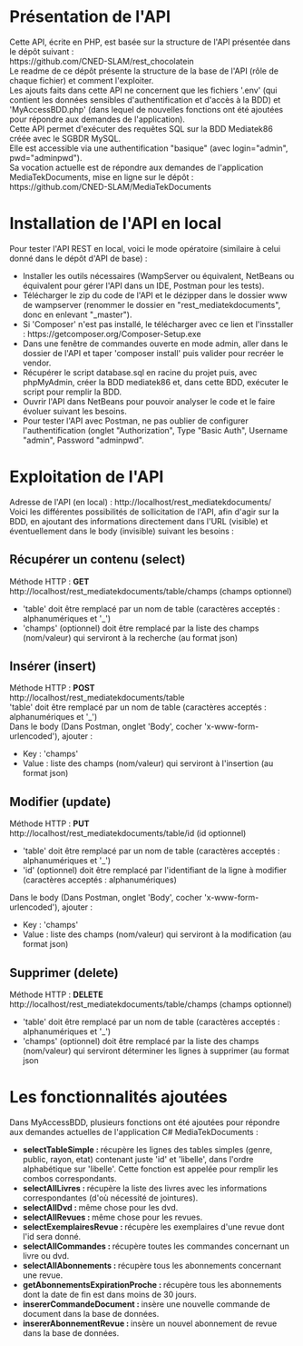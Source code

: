 <h1>Présentation de l'API</h1>
Cette API, écrite en PHP, est basée sur la structure de l'API présentée dans le dépôt suivant :<br>
https://github.com/CNED-SLAM/rest_chocolatein<br>
Le readme de ce dépôt présente la structure de la base de l'API (rôle de chaque fichier) et comment l'exploiter.<br>
Les ajouts faits dans cette API ne concernent que les fichiers '.env' (qui contient les données sensibles d'authentification et d'accès à la BDD) et 'MyAccessBDD.php' (dans lequel de nouvelles fonctions ont été ajoutées pour répondre aux demandes de l'application).<br>
Cette API permet d'exécuter des requêtes SQL sur la BDD Mediatek86 créée avec le SGBDR MySQL.<br>
Elle est accessible via une authentification "basique" (avec login="admin", pwd="adminpwd").<br>
Sa vocation actuelle est de répondre aux demandes de l'application MediaTekDocuments, mise en ligne sur le dépôt :<br>
https://github.com/CNED-SLAM/MediaTekDocuments

<h1>Installation de l'API en local</h1>
Pour tester l'API REST en local, voici le mode opératoire (similaire à celui donné dans le dépôt d'API de base) :
<ul>
   <li>Installer les outils nécessaires (WampServer ou équivalent, NetBeans ou équivalent pour gérer l'API dans un IDE, Postman pour les tests).</li>
   <li>Télécharger le zip du code de l'API et le dézipper dans le dossier www de wampserver (renommer le dossier en "rest_mediatekdocuments", donc en enlevant "_master").</li>
   <li>Si 'Composer' n'est pas installé, le télécharger avec ce lien et l'insstaller : https://getcomposer.org/Composer-Setup.exe </li>
   <li>Dans une fenêtre de commandes ouverte en mode admin, aller dans le dossier de l'API et taper 'composer install' puis valider pour recréer le vendor.</li>
   <li>Récupérer le script database.sql en racine du projet puis, avec phpMyAdmin, créer la BDD mediatek86 et, dans cette BDD, exécuter le script pour remplir la BDD.</li>
   <li>Ouvrir l'API dans NetBeans pour pouvoir analyser le code et le faire évoluer suivant les besoins.</li>
   <li>Pour tester l'API avec Postman, ne pas oublier de configurer l'authentification (onglet "Authorization", Type "Basic Auth", Username "admin", Password "adminpwd".</li>
</ul>
<h1>Exploitation de l'API</h1>
Adresse de l'API (en local) : http://localhost/rest_mediatekdocuments/ <br>
Voici les différentes possibilités de sollicitation de l'API, afin d'agir sur la BDD, en ajoutant des informations directement dans l'URL (visible) et éventuellement dans le body (invisible) suivant les besoins : 
<h2>Récupérer un contenu (select)</h2>
Méthode HTTP : <strong>GET</strong><br>
http://localhost/rest_mediatekdocuments/table/champs (champs optionnel)
<ul>
   <li>'table' doit être remplacé par un nom de table (caractères acceptés : alphanumériques et '_')</li>
   <li>'champs' (optionnel) doit être remplacé par la liste des champs (nom/valeur) qui serviront à la recherche (au format json)</li>
</ul>

<h2>Insérer (insert)</h2>
Méthode HTTP : <strong>POST</strong><br>
http://localhost/rest_mediatekdocuments/table <br>
'table' doit être remplacé par un nom de table (caractères acceptés : alphanumériques et '_')<br>
Dans le body (Dans Postman, onglet 'Body', cocher 'x-www-form-urlencoded'), ajouter :<br>
<ul>
   <li>Key : 'champs'</li>
   <li>Value : liste des champs (nom/valeur) qui serviront à l'insertion (au format json)</li>
</ul>

<h2>Modifier (update)</h2>
Méthode HTTP : <strong>PUT</strong><br>
http://localhost/rest_mediatekdocuments/table/id (id optionnel)<br>
<ul>
   <li>'table' doit être remplacé par un nom de table (caractères acceptés : alphanumériques et '_')</li>
   <li>'id' (optionnel) doit être remplacé par l'identifiant de la ligne à modifier (caractères acceptés : alphanumériques)</li>
</ul>
Dans le body (Dans Postman, onglet 'Body', cocher 'x-www-form-urlencoded'), ajouter :<br>
<ul>
   <li>Key : 'champs'</li>
   <li>Value : liste des champs (nom/valeur) qui serviront à la modification (au format json)</li>
</ul>

<h2>Supprimer (delete)</h2>
Méthode HTTP : <strong>DELETE</strong><br>
http://localhost/rest_mediatekdocuments/table/champs (champs optionnel)<br>
<ul>
   <li>'table' doit être remplacé par un nom de table (caractères acceptés : alphanumériques et '_')</li>
   <li> 'champs' (optionnel) doit être remplacé par la liste des champs (nom/valeur) qui serviront déterminer les lignes à supprimer (au format json</li>
</ul>

<h1>Les fonctionnalités ajoutées</h1>
Dans MyAccessBDD, plusieurs fonctions ont été ajoutées pour répondre aux demandes actuelles de l'application C# MediaTekDocuments :<br>
<ul>
   <li><strong>selectTableSimple : </strong>récupère les lignes des tables simples (genre, public, rayon, etat) contenant juste 'id' et 'libelle', dans l'ordre alphabétique sur 'libelle'. Cette fonction est appelée pour  remplir les combos correspondants.</li>
   <li><strong>selectAllLivres : </strong>récupère la liste des livres avec les informations correspondantes (d'où nécessité de jointures).</li>
   <li><strong>selectAllDvd : </strong>même chose pour les dvd.</li>
   <li><strong>selectAllRevues : </strong>même chose pour les revues.</li>
   <li><strong>selectExemplairesRevue : </strong>récupère les exemplaires d'une revue dont l'id sera donné.</li>
   <li><strong> selectAllCommandes : </strong> récupère toutes les commandes concernant un livre ou dvd.</li>
   <li><strong> selectAllAbonnements : </strong> récupère tous les abonnements concernant une revue.</li>
   <li><strong> getAbonnementsExpirationProche : </strong> récupère tous les abonnements dont la date de fin est dans moins de 30 jours.</li>
   <li><strong> insererCommandeDocument : </strong> insère une nouvelle commande de document dans la base de données.</li>
   <li><strong> insererAbonnementRevue : </strong> insère un nouvel abonnement de revue dans la base de données.</li>
</ul>
